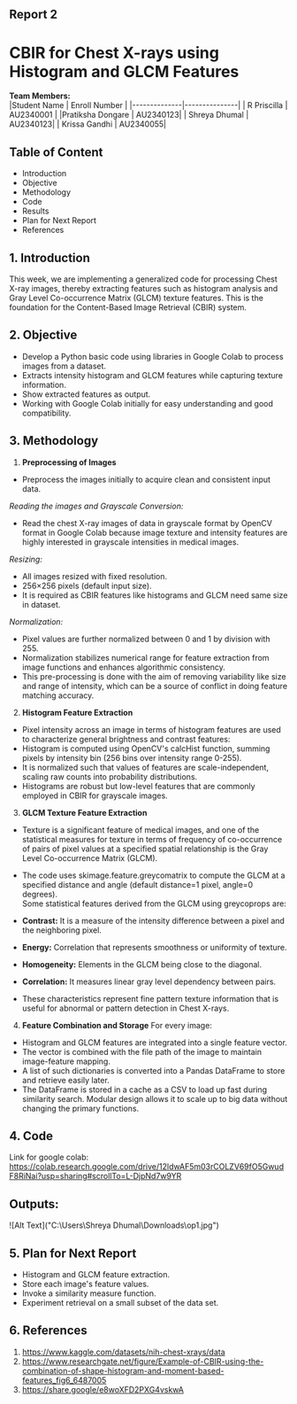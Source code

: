 ## Report 2
# CBIR for Chest X-rays using Histogram and GLCM Features


**Team Members:**  
|Student Name | Enroll Number |
|--------------|---------------| 
| R Priscilla | AU2340001 |
|Pratiksha Dongare | AU2340123|
| Shreya Dhumal | AU2340123|
| Krissa Gandhi | AU2340055|


## Table of Content
- Introduction
- Objective
- Methodology
- Code
- Results
- Plan for Next Report
- References

## 1. Introduction

This week, we are implementing a generalized code for processing Chest X-ray images, thereby extracting features such as histogram analysis and  Gray Level Co-occurrence Matrix (GLCM) texture features. This is the foundation for the Content-Based Image Retrieval (CBIR) system. 



## 2. Objective
- Develop a Python basic code using libraries in Google Colab to process images from a dataset. 
- Extracts intensity histogram and GLCM features while capturing texture information. 
- Show extracted features as output. 
- Working with Google Colab initially for easy understanding and good compatibility. 



## 3. Methodology 

1. **Preprocessing of Images**
- Preprocess the images initially to acquire clean and consistent input data.  

*Reading the images and Grayscale Conversion:*  
- Read the chest X-ray images of data in grayscale format by OpenCV format in Google Colab because image texture and intensity features are highly interested in grayscale intensities in medical images.  

*Resizing:*
-  All images resized with fixed resolution.  
- 256×256 pixels (default input size).  
- It is required as CBIR features like histograms and GLCM need same size in dataset.​

*Normalization:*
- Pixel values are further normalized between 0 and 1 by division with 255.  
- Normalization stabilizes numerical range for feature extraction from image functions and enhances algorithmic consistency. ​  
- This pre-processing is done with the aim of removing variability like size and range of intensity, which can be a source of conflict in doing feature matching accuracy.

2. **Histogram Feature Extraction**
- Pixel intensity across an image in terms of histogram features are used to characterize general brightness and contrast features:  
- Histogram is computed using OpenCV's calcHist function, summing pixels by intensity bin (256 bins over intensity range 0-255).  
- It is normalized such that values of features are scale-independent, scaling raw counts into probability distributions.  
- Histograms are robust but low-level features that are commonly employed in CBIR for grayscale images.

3. **GLCM Texture Feature Extraction**
- Texture is a significant feature of medical images, and one of the statistical measures for texture in terms of frequency of co-occurrence of pairs of pixel values at a specified spatial relationship is the Gray Level Co-occurrence Matrix (GLCM).  
- The code uses skimage.feature.greycomatrix to compute the GLCM at a specified distance and angle (default distance=1 pixel, angle=0 degrees).  
Some statistical features derived from the GLCM using greycoprops are:  
- **Contrast:** It is a measure of the intensity difference between a pixel and the neighboring pixel.  
- **Energy:** Correlation that represents smoothness or uniformity of texture.  
- **Homogeneity:** Elements in the GLCM being close to the diagonal.  
- **Correlation:** It measures linear gray level dependency between pairs.  

- These characteristics represent fine pattern texture information that is useful for abnormal or pattern detection in Chest X-rays.

4. **Feature Combination and Storage**
For every image:  

- Histogram and GLCM features are integrated into a single feature vector.  
- The vector is combined with the file path of the image to maintain image-feature mapping.  
- A list of such dictionaries is converted into a Pandas DataFrame to store and retrieve easily later.  
- The DataFrame is stored in a cache as a CSV to load up fast during similarity search. Modular design allows it to scale up to big data without changing the primary functions.

## 4. Code
Link for google colab: https://colab.research.google.com/drive/12ldwAF5m03rCOLZV69fO5GwudF8RiNai?usp=sharing#scrollTo=L-DjpNd7w9YR

## Outputs: 
![Alt Text]("C:\Users\Shreya Dhumal\Downloads\op1.jpg")


## 5. Plan for Next Report

- Histogram and GLCM feature extraction.
- Store each image's feature values.
- Invoke a similarity measure function.
- Experiment retrieval on a small subset of the data set.

## 6. References

1. https://www.kaggle.com/datasets/nih-chest-xrays/data
2. https://www.researchgate.net/figure/Example-of-CBIR-using-the-combination-of-shape-histogram-and-moment-based-features_fig6_6487005
3. https://share.google/e8woXFD2PXG4vskwA
